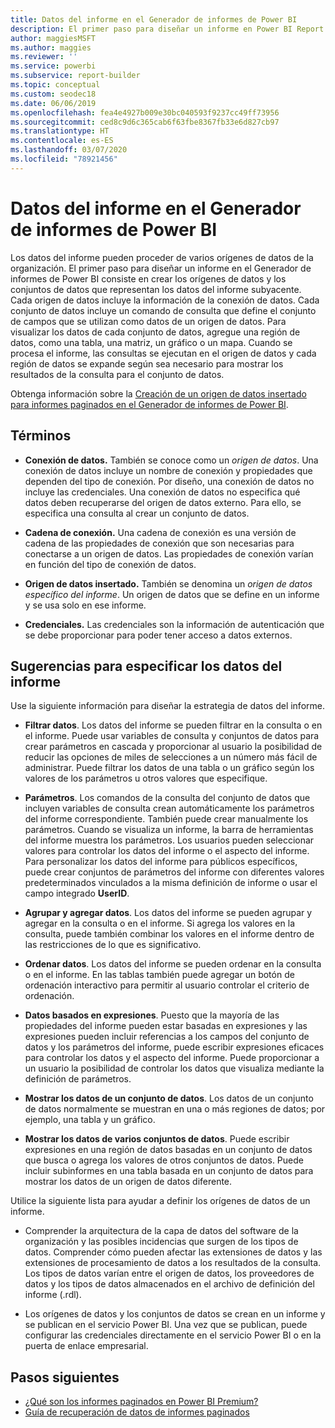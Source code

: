 ```yaml
---
title: Datos del informe en el Generador de informes de Power BI
description: El primer paso para diseñar un informe en Power BI Report Builder consiste en crear orígenes de datos y conjuntos de datos que representan los datos del informe subyacentes.
author: maggiesMSFT
ms.author: maggies
ms.reviewer: ''
ms.service: powerbi
ms.subservice: report-builder
ms.topic: conceptual
ms.custom: seodec18
ms.date: 06/06/2019
ms.openlocfilehash: fea4e4927b009e30bc040593f9237cc49ff73956
ms.sourcegitcommit: ced8c9d6c365cab6f63fbe8367fb33e6d827cb97
ms.translationtype: HT
ms.contentlocale: es-ES
ms.lasthandoff: 03/07/2020
ms.locfileid: "78921456"
---
```

# <a name="report-data-in-power-bi-report-builder"></a>Datos del informe en el Generador de informes de Power BI

Los datos del informe pueden proceder de varios orígenes de datos de la organización. El primer paso para diseñar un informe en el Generador de informes de Power BI consiste en crear los orígenes de datos y los conjuntos de datos que representan los datos del informe subyacente. Cada origen de datos incluye la información de la conexión de datos. Cada conjunto de datos incluye un comando de consulta que define el conjunto de campos que se utilizan como datos de un origen de datos. Para visualizar los datos de cada conjunto de datos, agregue una región de datos, como una tabla, una matriz, un gráfico o un mapa. Cuando se procesa el informe, las consultas se ejecutan en el origen de datos y cada región de datos se expande según sea necesario para mostrar los resultados de la consulta para el conjunto de datos.  

Obtenga información sobre la [Creación de un origen de datos insertado para informes paginados en el Generador de informes de Power BI](paginated-reports-embedded-data-source.md).


##  <a name="BkMk_ReportDataTerms"></a> Términos  
  
- **Conexión de datos.** También se conoce como un *origen de datos*. Una conexión de datos incluye un nombre de conexión y propiedades que dependen del tipo de conexión. Por diseño, una conexión de datos no incluye las credenciales. Una conexión de datos no especifica qué datos deben recuperarse del origen de datos externo. Para ello, se especifica una consulta al crear un conjunto de datos.  
  
- **Cadena de conexión.** Una cadena de conexión es una versión de cadena de las propiedades de conexión que son necesarias para conectarse a un origen de datos. Las propiedades de conexión varían en función del tipo de conexión de datos.  
  
- **Origen de datos insertado.** También se denomina un *origen de datos específico del informe*. Un origen de datos que se define en un informe y se usa solo en ese informe.  
  
- **Credenciales.** Las credenciales son la información de autenticación que se debe proporcionar para poder tener acceso a datos externos.  
  
##  <a name="BkMk_ReportDataTips"></a> Sugerencias para especificar los datos del informe

 Use la siguiente información para diseñar la estrategia de datos del informe.  
  
- **Filtrar datos**. Los datos del informe se pueden filtrar en la consulta o en el informe. Puede usar variables de consulta y conjuntos de datos para crear parámetros en cascada y proporcionar al usuario la posibilidad de reducir las opciones de miles de selecciones a un número más fácil de administrar. Puede filtrar los datos de una tabla o un gráfico según los valores de los parámetros u otros valores que especifique.  
  
- **Parámetros**. Los comandos de la consulta del conjunto de datos que incluyen variables de consulta crean automáticamente los parámetros del informe correspondiente. También puede crear manualmente los parámetros. Cuando se visualiza un informe, la barra de herramientas del informe muestra los parámetros. Los usuarios pueden seleccionar valores para controlar los datos del informe o el aspecto del informe. Para personalizar los datos del informe para públicos específicos, puede crear conjuntos de parámetros del informe con diferentes valores predeterminados vinculados a la misma definición de informe o usar el campo integrado **UserID**. 
  
- **Agrupar y agregar datos**. Los datos del informe se pueden agrupar y agregar en la consulta o en el informe. Si agrega los valores en la consulta, puede también combinar los valores en el informe dentro de las restricciones de lo que es significativo.  
  
- **Ordenar datos**. Los datos del informe se pueden ordenar en la consulta o en el informe. En las tablas también puede agregar un botón de ordenación interactivo para permitir al usuario controlar el criterio de ordenación.  
  
- **Datos basados en expresiones**. Puesto que la mayoría de las propiedades del informe pueden estar basadas en expresiones y las expresiones pueden incluir referencias a los campos del conjunto de datos y los parámetros del informe, puede escribir expresiones eficaces para controlar los datos y el aspecto del informe. Puede proporcionar a un usuario la posibilidad de controlar los datos que visualiza mediante la definición de parámetros.  
  
- **Mostrar los datos de un conjunto de datos**. Los datos de un conjunto de datos normalmente se muestran en una o más regiones de datos; por ejemplo, una tabla y un gráfico.  
  
- **Mostrar los datos de varios conjuntos de datos**. Puede escribir expresiones en una región de datos basadas en un conjunto de datos que busca o agrega los valores de otros conjuntos de datos. Puede incluir subinformes en una tabla basada en un conjunto de datos para mostrar los datos de un origen de datos diferente.  
  
 Utilice la siguiente lista para ayudar a definir los orígenes de datos de un informe.  
  
- Comprender la arquitectura de la capa de datos del software de la organización y las posibles incidencias que surgen de los tipos de datos. Comprender cómo pueden afectar las extensiones de datos y las extensiones de procesamiento de datos a los resultados de la consulta. Los tipos de datos varían entre el origen de datos, los proveedores de datos y los tipos de datos almacenados en el archivo de definición del informe (.rdl).  
  
- Los orígenes de datos y los conjuntos de datos se crean en un informe y se publican en el servicio Power BI. Una vez que se publican, puede configurar las credenciales directamente en el servicio Power BI o en la puerta de enlace empresarial. 

## <a name="next-steps"></a>Pasos siguientes

- [¿Qué son los informes paginados en Power BI Premium?](paginated-reports-report-builder-power-bi.md)  
- [Guía de recuperación de datos de informes paginados](../guidance/report-paginated-data-retrieval.md)
